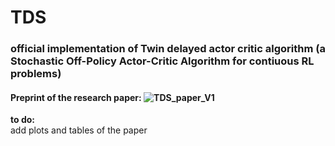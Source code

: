 # TDS
### official implementation of Twin delayed actor critic algorithm (a Stochastic Off-Policy Actor-Critic Algorithm for contiuous RL problems)

#### Preprint of the research paper: ![TDS_paper_V1]([https://](https://www.researchsquare.com/article/rs-3041837/v1))

  **to do:**  
add plots and tables of the paper
